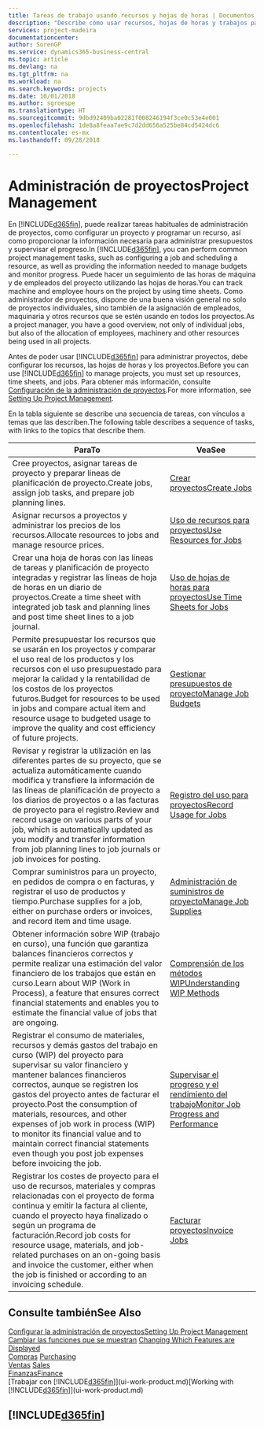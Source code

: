 ```yaml
---
title: Tareas de trabajo usando recursos y hojas de horas | Documentos de Microsoft
description: "Describe cómo usar recursos, hojas de horas y trabajos para administrar proyectos."
services: project-madeira
documentationcenter: 
author: SorenGP
ms.service: dynamics365-business-central
ms.topic: article
ms.devlang: na
ms.tgt_pltfrm: na
ms.workload: na
ms.search.keywords: projects
ms.date: 10/01/2018
ms.author: sgroespe
ms.translationtype: HT
ms.sourcegitcommit: 9dbd92409ba02281f008246194f3ce0c53e4e001
ms.openlocfilehash: 1de8a8feaa7ae9c7d2dd656a525be84cd5424dc6
ms.contentlocale: es-mx
ms.lasthandoff: 09/28/2018

---
```

# <a name="project-management"></a><span data-ttu-id="c8d79-103">Administración de proyectos</span><span class="sxs-lookup"><span data-stu-id="c8d79-103">Project Management</span></span>
<span data-ttu-id="c8d79-104">En [!INCLUDE[d365fin](includes/d365fin_md.md)], puede realizar tareas habituales de administración de proyectos, como configurar un proyecto y programar un recurso, así como proporcionar la información necesaria para administrar presupuestos y supervisar el progreso.</span><span class="sxs-lookup"><span data-stu-id="c8d79-104">In [!INCLUDE[d365fin](includes/d365fin_md.md)], you can perform common project management tasks, such as configuring a job and scheduling a resource, as well as providing the information needed to manage budgets and monitor progress.</span></span> <span data-ttu-id="c8d79-105">Puede hacer un seguimiento de las horas de máquina y de empleados del proyecto utilizando las hojas de horas.</span><span class="sxs-lookup"><span data-stu-id="c8d79-105">You can track machine and employee hours on the project by using time sheets.</span></span> <span data-ttu-id="c8d79-106">Como administrador de proyectos, dispone de una buena visión general no solo de proyectos individuales, sino también de la asignación de empleados, maquinaria y otros recursos que se estén usando en todos los proyectos.</span><span class="sxs-lookup"><span data-stu-id="c8d79-106">As a project manager, you have a good overview, not only of individual jobs, but also of the allocation of employees, machinery and other resources being used in all projects.</span></span>

<span data-ttu-id="c8d79-107">Antes de poder usar [!INCLUDE[d365fin](includes/d365fin_md.md)] para administrar proyectos, debe configurar los recursos, las hojas de horas y los proyectos.</span><span class="sxs-lookup"><span data-stu-id="c8d79-107">Before you can use [!INCLUDE[d365fin](includes/d365fin_md.md)] to manage projects, you must set up resources, time sheets, and jobs.</span></span> <span data-ttu-id="c8d79-108">Para obtener más información, consulte [Configuración de la administración de proyectos](projects-setup-projects.md).</span><span class="sxs-lookup"><span data-stu-id="c8d79-108">For more information, see [Setting Up Project Management](projects-setup-projects.md).</span></span>  

<span data-ttu-id="c8d79-109">En la tabla siguiente se describe una secuencia de tareas, con vínculos a temas que las describen.</span><span class="sxs-lookup"><span data-stu-id="c8d79-109">The following table describes a sequence of tasks, with links to the topics that describe them.</span></span>

| <span data-ttu-id="c8d79-110">Para</span><span class="sxs-lookup"><span data-stu-id="c8d79-110">To</span></span> | <span data-ttu-id="c8d79-111">Vea</span><span class="sxs-lookup"><span data-stu-id="c8d79-111">See</span></span> |
| --- | --- |
| <span data-ttu-id="c8d79-112">Cree proyectos, asignar tareas de proyecto y preparar líneas de planificación de proyecto.</span><span class="sxs-lookup"><span data-stu-id="c8d79-112">Create jobs, assign job tasks, and prepare job planning lines.</span></span> |[<span data-ttu-id="c8d79-113">Crear proyectos</span><span class="sxs-lookup"><span data-stu-id="c8d79-113">Create Jobs</span></span>](projects-how-create-jobs.md) |
| <span data-ttu-id="c8d79-114">Asignar recursos a proyectos y administrar los precios de los recursos.</span><span class="sxs-lookup"><span data-stu-id="c8d79-114">Allocate resources to jobs and manage resource prices.</span></span> |[<span data-ttu-id="c8d79-115">Uso de recursos para proyectos</span><span class="sxs-lookup"><span data-stu-id="c8d79-115">Use Resources for Jobs</span></span>](projects-how-use-resources.md) |
| <span data-ttu-id="c8d79-116">Crear una hoja de horas con las líneas de tareas y planificación de proyecto integradas y registrar las líneas de hoja de horas en un diario de proyectos.</span><span class="sxs-lookup"><span data-stu-id="c8d79-116">Create a time sheet with integrated job task and planning lines and post time sheet lines to a job journal.</span></span> |[<span data-ttu-id="c8d79-117">Uso de hojas de horas para proyectos</span><span class="sxs-lookup"><span data-stu-id="c8d79-117">Use Time Sheets for Jobs</span></span>](projects-how-use-time-sheets.md) |
| <span data-ttu-id="c8d79-118">Permite presupuestar los recursos que se usarán en los proyectos y comparar el uso real de los productos y los recursos con el uso presupuestado para mejorar la calidad y la rentabilidad de los costos de los proyectos futuros.</span><span class="sxs-lookup"><span data-stu-id="c8d79-118">Budget for resources to be used in jobs and compare actual item and resource usage to budgeted usage to improve the quality and cost efficiency of future projects.</span></span> |[<span data-ttu-id="c8d79-119">Gestionar presupuestos de proyecto</span><span class="sxs-lookup"><span data-stu-id="c8d79-119">Manage Job Budgets</span></span>](projects-how-manage-budgets.md) |
| <span data-ttu-id="c8d79-120">Revisar y registrar la utilización en las diferentes partes de su proyecto, que se actualiza automáticamente cuando modifica y transfiere la información de las líneas de planificación de proyecto a los diarios de proyectos o a las facturas de proyecto para el registro.</span><span class="sxs-lookup"><span data-stu-id="c8d79-120">Review and record usage on various parts of your job, which is automatically updated as you modify and transfer information from job planning lines to job journals or job invoices for posting.</span></span> |[<span data-ttu-id="c8d79-121">Registro del uso para proyectos</span><span class="sxs-lookup"><span data-stu-id="c8d79-121">Record Usage for Jobs</span></span>](projects-how-record-job-usage.md) |
| <span data-ttu-id="c8d79-122">Comprar suministros para un proyecto, en pedidos de compra o en facturas, y registrar el uso de productos y tiempo.</span><span class="sxs-lookup"><span data-stu-id="c8d79-122">Purchase supplies for a job, either on purchase orders or invoices, and record item and time usage.</span></span> |[<span data-ttu-id="c8d79-123">Administración de suministros de proyecto</span><span class="sxs-lookup"><span data-stu-id="c8d79-123">Manage Job Supplies</span></span>](projects-how-manage-project-supplies.md) |
| <span data-ttu-id="c8d79-124">Obtener información sobre WIP (trabajo en curso), una función que garantiza balances financieros correctos y permite realizar una estimación del valor financiero de los trabajos que están en curso.</span><span class="sxs-lookup"><span data-stu-id="c8d79-124">Learn about WIP (Work in Process), a feature that ensures correct financial statements and enables you to estimate the financial value of jobs that are ongoing.</span></span> |[<span data-ttu-id="c8d79-125">Comprensión de los métodos WIP</span><span class="sxs-lookup"><span data-stu-id="c8d79-125">Understanding WIP Methods</span></span>](projects-understanding-wip.md) |
| <span data-ttu-id="c8d79-126">Registrar el consumo de materiales, recursos y demás gastos del trabajo en curso (WIP) del proyecto para supervisar su valor financiero y mantener balances financieros correctos, aunque se registren los gastos del proyecto antes de facturar el proyecto.</span><span class="sxs-lookup"><span data-stu-id="c8d79-126">Post the consumption of materials, resources, and other expenses of job work in process (WIP) to monitor its financial value and to maintain correct financial statements even though you post job expenses before invoicing the job.</span></span> |[<span data-ttu-id="c8d79-127">Supervisar el progreso y el rendimiento del trabajo</span><span class="sxs-lookup"><span data-stu-id="c8d79-127">Monitor Job Progress and Performance</span></span>](projects-how-monitor-progress-performance.md) |
| <span data-ttu-id="c8d79-128">Registrar los costes de proyecto para el uso de recursos, materiales y compras relacionadas con el proyecto de forma continua y emitir la factura al cliente, cuando el proyecto haya finalizado o según un programa de facturación.</span><span class="sxs-lookup"><span data-stu-id="c8d79-128">Record job costs for resource usage, materials, and job-related purchases on an on-going basis and invoice the customer, either when the job is finished or according to an invoicing schedule.</span></span> |[<span data-ttu-id="c8d79-129">Facturar proyectos</span><span class="sxs-lookup"><span data-stu-id="c8d79-129">Invoice Jobs</span></span>](projects-how-invoice-jobs.md) |

## <a name="see-also"></a><span data-ttu-id="c8d79-130">Consulte también</span><span class="sxs-lookup"><span data-stu-id="c8d79-130">See Also</span></span>
[<span data-ttu-id="c8d79-131">Configurar la administración de proyectos</span><span class="sxs-lookup"><span data-stu-id="c8d79-131">Setting Up Project Management</span></span>](projects-setup-projects.md)  
<span data-ttu-id="c8d79-132">[Cambiar las funciones que se muestran](ui-experiences.md)    </span><span class="sxs-lookup"><span data-stu-id="c8d79-132">[Changing Which Features are Displayed](ui-experiences.md)    </span></span>  
<span data-ttu-id="c8d79-133">[Compras](purchasing-manage-purchasing.md)       </span><span class="sxs-lookup"><span data-stu-id="c8d79-133">[Purchasing](purchasing-manage-purchasing.md)       </span></span>  
<span data-ttu-id="c8d79-134">[Ventas](sales-manage-sales.md)  </span><span class="sxs-lookup"><span data-stu-id="c8d79-134">[Sales](sales-manage-sales.md)  </span></span>  
[<span data-ttu-id="c8d79-135">Finanzas</span><span class="sxs-lookup"><span data-stu-id="c8d79-135">Finance</span></span>](finance.md)  
<span data-ttu-id="c8d79-136">[Trabajar con [!INCLUDE[d365fin](includes/d365fin_md.md)]](ui-work-product.md)</span><span class="sxs-lookup"><span data-stu-id="c8d79-136">[Working with [!INCLUDE[d365fin](includes/d365fin_md.md)]](ui-work-product.md)</span></span>  

## [!INCLUDE[d365fin](includes/free_trial_md.md)]  
 

